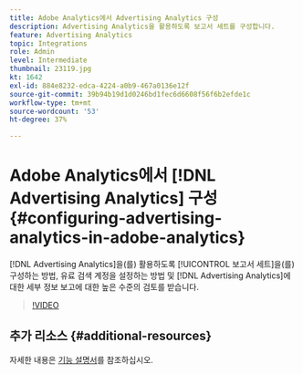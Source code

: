 ```yaml
---
title: Adobe Analytics에서 Advertising Analytics 구성
description: Advertising Analytics을 활용하도록 보고서 세트를 구성합니다.
feature: Advertising Analytics
topic: Integrations
role: Admin
level: Intermediate
thumbnail: 23119.jpg
kt: 1642
exl-id: 884e8232-edca-4224-a0b9-467a0136e12f
source-git-commit: 39b94b19d1d0246bd1fec6d6608f56f6b2efde1c
workflow-type: tm+mt
source-wordcount: '53'
ht-degree: 37%

---
```


# Adobe Analytics에서 [!DNL Advertising Analytics] 구성 {#configuring-advertising-analytics-in-adobe-analytics}

[!DNL Advertising Analytics]을(를) 활용하도록 [!UICONTROL 보고서 세트]을(를) 구성하는 방법, 유료 검색 계정을 설정하는 방법 및 [!DNL Advertising Analytics]에 대한 세부 정보 보고에 대한 높은 수준의 검토를 받습니다.

>[!VIDEO](https://video.tv.adobe.com/v/23119/?quality=12&learn=on)

## 추가 리소스 {#additional-resources}

자세한 내용은 [기능 설명서](https://experienceleague.adobe.com/docs/analytics/integration/advertising-analytics/overview.html?lang=ko)를 참조하십시오.
